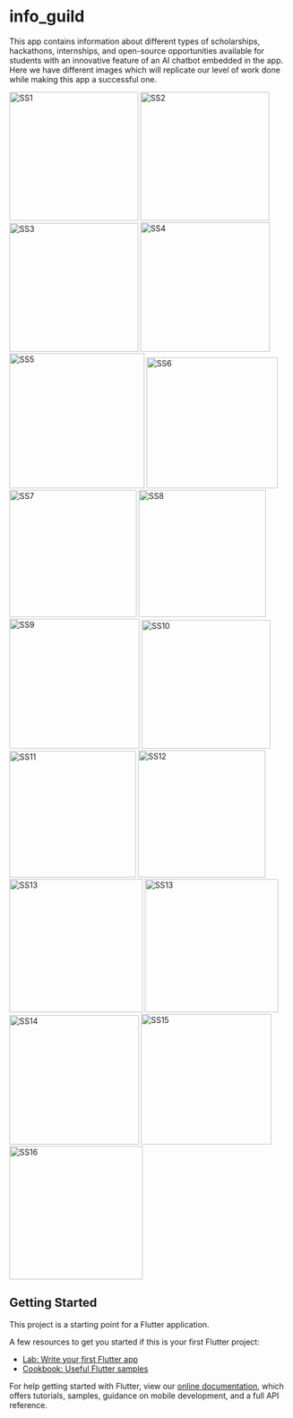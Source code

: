 # info_guild

This app contains information about different types of scholarships, hackathons, internships, and open-source opportunities available for students with an innovative feature of an AI chatbot embedded in the app.
Here we have different images which will replicate our level of work done while making this app a successful one.

<img width="230" alt="SS1" src="https://user-images.githubusercontent.com/112580594/217589005-61502967-e9e5-4462-bbdf-e0dfa9c10196.png">
<img width="230" alt="SS2" src="https://user-images.githubusercontent.com/112580594/217589126-c425f024-225a-42e9-b8b9-ab58e53be007.png">
<img width="230" alt="SS3" src="https://user-images.githubusercontent.com/112580594/217589173-ce0ab79a-9b56-42e3-869e-79a5f01aa293.png">
<img width="231" alt="SS4" src="https://user-images.githubusercontent.com/112580594/217589200-1c811c98-ca5e-4ff0-b193-49ad81d6e53e.png">
<img width="241" alt="SS5" src="https://user-images.githubusercontent.com/112580594/217589220-d6446e83-fba4-40da-be14-991be4a405a1.png">
<img width="234" alt="SS6" src="https://user-images.githubusercontent.com/112580594/217589281-34e049b0-fe7c-458b-9259-db8c01f54c05.png">
<img width="227" alt="SS7" src="https://user-images.githubusercontent.com/112580594/217589354-62f6190d-f26d-41bf-a725-77b1b877231d.png">
<img width="227" alt="SS8" src="https://user-images.githubusercontent.com/112580594/217589389-8d4a0446-51bc-4578-a7f6-90fb4d9e4473.png">
<img width="232" alt="SS9" src="https://user-images.githubusercontent.com/112580594/217589407-34e52630-1e95-4ab8-b7d4-03411b362be2.png">
<img width="230" alt="SS10" src="https://user-images.githubusercontent.com/112580594/217589439-8e072a24-a98d-4da9-89bf-401002c4f1ba.png">
<img width="226" alt="SS11" src="https://user-images.githubusercontent.com/112580594/217589466-d4326a37-ca27-4c5a-9434-11ccafd83b39.png">
<img width="227" alt="SS12" src="https://user-images.githubusercontent.com/112580594/217589519-42c6e4ea-eaf1-4e5f-8882-617586033897.png">
<img width="238" alt="SS13" src="https://user-images.githubusercontent.com/112580594/217589584-861c6450-0a9c-42b2-a4f6-f8c92e7e995b.png">
<img width="238" alt="SS13" src="https://user-images.githubusercontent.com/112580594/217589606-3dc9593d-43e5-4c4b-8e54-908ef207d4e0.png">
<img width="231" alt="SS14" src="https://user-images.githubusercontent.com/112580594/217589748-57fbc0b6-81f6-44d0-b2d4-36e65bcf7b60.png">
<img width="233" alt="SS15" src="https://user-images.githubusercontent.com/112580594/217589796-69415115-9346-4c3e-a013-fbb2860fef52.png">
<img width="238" alt="SS16" src="https://user-images.githubusercontent.com/112580594/217589819-5f44cce6-3440-4435-b25b-a18b812a749c.png">


## Getting Started

This project is a starting point for a Flutter application.

A few resources to get you started if this is your first Flutter project:

- [Lab: Write your first Flutter app](https://flutter.dev/docs/get-started/codelab)
- [Cookbook: Useful Flutter samples](https://flutter.dev/docs/cookbook)

For help getting started with Flutter, view our
[online documentation](https://flutter.dev/docs), which offers tutorials,
samples, guidance on mobile development, and a full API reference.
